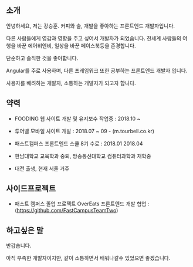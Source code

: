 
## 소개

안녕하세요, 저는 강승훈. 커피와 술, 개발을 좋아하는 프론트엔드 개발자입니다.

다른 사람들에게 영감과 영향을 주고 싶어서 개발자가 되었습니다. 전세계 사람들의 여행을 바꾼 에어비엔비, 일상을 바꾼 페이스북등을 존경합니다.

단순하고 솔직한 것을 좋아합니다. 

Angular를 주로 사용하며, 다른 프레임워크 또한 공부하는 프론트엔드 개발자 입니다. 

사용자를 배려하는 개발자, 소통하는 개발자가 되고자 합니다. 

## 약력

- FOODING 웹 사이트 개발 및 유지보수 작업중 : 2018.10 ~

- 투어벨 모바일 사이트 개발 : 2018.07 ~ 09 - (m.tourbell.co.kr)

- 패스트캠퍼스 프론트엔드 스쿨 8기 수료 : 2018.01 2018.04

- 한남대학교 교육학과 중퇴, 방송통신대학교 컴퓨터과학과 재학중

- 대전 출생, 현재 서울 거주

## 사이드프로젝트

- 패스트 캠퍼스 졸업 프로젝트 OverEats 프론트엔드 개발 협업 : (https://github.com/FastCampusTeamTwo)

## 하고싶은 말

반갑습니다. 

아직 부족한 개발자이지만, 같이 소통하면서 배워나갈수 있었으면 좋겠습니다. 
